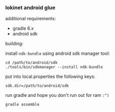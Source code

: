 ### lokinet android glue

additional requirements:

* gradle 6.x
* android sdk

building:

install `ndk-bundle` using android sdk manager tool:

    cd /path/to/android/sdk
    ./tools/bin/sdkmanager --install ndk-bundle

put into local.properties the following keys:

    sdk.dir=/path/to/android/sdk

run gradle and hope you don't run out for ram `:^)`

    gradle assemble
